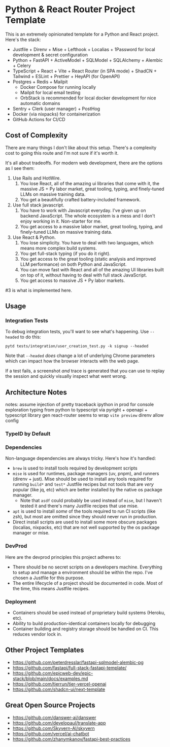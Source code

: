 # Python & React Router Project Template

This is an extremely opinionated template for a Python and React project. Here's the stack:

* Justfile + Direnv + Mise + Lefthook + Localias + 1Password for local development & secret configuration
* Python + FastAPI + ActiveModel + SQLModel + SQLAlchemy + Alembic + Celery
* TypeScript + React + Vite + React Router (in SPA mode) + ShadCN + Tailwind + ESLint + Prettier + HeyAPI (for OpenAPI)
* Postgres + Redis + Mailpit
  * Docker Compose for running locally
  * Mailpit for local email testing
  * OrbStack is recommended for local docker development for nice automatic domains
* Sentry + Clerk (user manager) + PostHog
* Docker (via nixpacks) for containerization
* GitHub Actions for CI/CD

## Cost of Complexity

There are many things I don't like about this setup. There's a complexity cost to going this route and I'm not sure if it's worth it.

It's all about tradeoffs. For modern web development, there are the options as I see them:

1. Use Rails and HotWire.
   1. You lose React, all of the amazing ui libraries that come with it, the massive JS + Py labor market, great tooling, typing, and finely-tuned LLMs on massive training data.
   2. You get a beautifully crafted battery-included framework.
2. Use full stack javascript.
   1. You have to work with Javascript everyday. I've given up on backend JavaScript. The whole ecosystem is a mess and I don't enjoy working in it. Non-starter for me.
   2. You get access to a massive labor market, great tooling, typing, and finely-tuned LLMs on massive training data.
3. Use React & Python.
   1. You lose simplicity. You have to deal with two languages, which means more complex build systems.
   2. You get full-stack typing (if you do it right).
   3. You get access to the great tooling (static analysis and improved LLM performance) on both Python and JavaScript.
   4. You can move fast with React and all of the amazing UI libraries built on top of it, without having to deal with full stack JavaScript.
   5. You get access to massive JS + Py labor markets.

#3 is what is implemented here.

## Usage

### Integration Tests

To debug integration tests, you'll want to see what's happening. Use `--headed` to do this:

```
pytd tests/integration/user_creation_test.py -k signup --headed
```

Note that `--headed` *does* change a lot of underlying Chrome parameters which can impact how the browser interacts
with the web page.

If a test fails, a screenshot *and* trace is generated that you can use to replay the session and quickly visually inspect what went wrong.

## Architecture Notes

notes:
assume injection of pretty traceback
ipython in prod for console exploration
typing from python to typescript via pyright + openapi + typescript library gen
react-router seems to wrap `vite preview`
direnv allow config

### TypeID by Default

<!--

I wouldn't call myself an expert, but I do have opinions on best practices ![:slightly_smiling_face:](https://a.slack-edge.com/production-standard-emoji-assets/14.0/apple-medium/1f642@2x.png) First, yes, I've seen schemas which have an `id` and `ext_id` column for an external ID. But realistically, when stored with postgres's UUID column, it's stored as a 128-bit integer, only twice as big as the usual index column type, and with ULIDs (used by TypeID), the index/locality issue goes away. The biggest issue IMO is the ergonomics of a large, hard-to-memorize ID vs a smaller one. In my assessment, this issue is offset by:

1.  TypeIDs tell you what kind of ID they are
2.  Never getting a bad join (if you join the wrong table, there will be no results, because ulids never collide)
3.  Ability to pregenerate IDs clientside
4.  Eventually sequential IDs get big enough anyways.

Going back to the `id`/`ext_id` approach, the `ext_id` was actually more similar to a youtube video ID, something very compact. So even that came down to the ergonomics. Not sure what exactly you're building, but I'd say 90% of use cases can use ULID TypeIDs on postgres without thinking twice.

-->

### Dependencies

Non-language dependencies are always tricky. Here's how it's handled:

* `brew` is used to install tools required by development scripts
* `mise` is used for runtimes, package managers (uv, pnpm), and runners (direnv + just). Mise should be used to install any tools required for running `build*` and `test*` Justfile recipes but not tools that are *very* popular (like jq, etc) which are better installed by the native os package manager.
  * Note that `asdf` could probably be used instead of `mise`, but I haven't tested it and there's many Justfile recipes that use mise.
* `apt` is used to install *some* of the tools required to run CI scripts (like zsh), but most are omitted since they should never run in production.
* Direct install scripts are used to install some more obscure packages (localias, nixpacks, etc) that are not well supported by the os package manager or mise.

### DevProd

Here are the devprod principles this project adheres to:

* There should be no secret scripts on a developers machine. Everything to setup and manage a environment should be within the repo. I've chosen a Justfile for this purpose.
* The entire lifecycle of a project should be documented in code. Most of the time, this means Justfile recipes.

### Deployment

* Containers should be used instead of proprietary build systems (Heroku, etc).
* Ability to build production-identical containers locally for debugging
* Container building and registry storage should be handled on CI. This reduces vendor lock in.

## Other Project Templates

* https://github.com/peterdresslar/fastapi-sqlmodel-alembic-pg
* https://github.com/fastapi/full-stack-fastapi-template/
* https://github.com/epicweb-dev/epic-stack/blob/main/docs/examples.md
* https://github.com/tierrun/tier-vercel-openai
* https://github.com/shadcn-ui/next-template

## Great Open Source Projects

* https://github.com/danswer-ai/danswer
* https://github.com/developaul/translate-app
* https://github.com/Skyvern-AI/skyvern
* https://github.com/vercel/ai-chatbot
* https://github.com/zhanymkanov/fastapi-best-practices